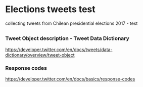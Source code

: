 # Elections tweets test
collecting tweets from Chilean presidential elections 2017 - test

## 
### Tweet Object description - Tweet Data Dictionary
https://developer.twitter.com/en/docs/tweets/data-dictionary/overview/tweet-object
### Response codes
https://developer.twitter.com/en/docs/basics/response-codes
